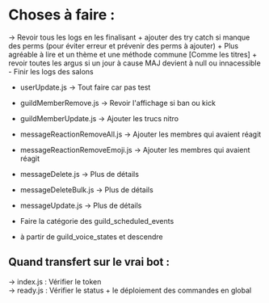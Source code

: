 # Choses à faire :

-> Revoir tous les logs en les finalisant + ajouter des try catch si manque des perms (pour éviter erreur et prévenir des perms à ajouter) + Plus agréable à lire et un thème et une méthode commune [Comme les titres] + revoir toutes les argus si un jour à cause MAJ devient à null ou innacessible
    - Finir les logs des salons

- userUpdate.js                 -> Tout faire car pas test
- guildMemberRemove.js          -> Revoir l'affichage si ban ou kick
- guildMemberUpdate.js          -> Ajouter les trucs nitro
- messageReactionRemoveAll.js   -> Ajouter les membres qui avaient réagit
- messageReactionRemoveEmoji.js -> Ajouter les membres qui avaient réagit
- messageDelete.js              -> Plus de détails
- messageDeleteBulk.js          -> Plus de détails
- messageUpdate.js              -> Plus de détails

- Faire la catégorie des guild_scheduled_events
- à partir de guild_voice_states et descendre

## Quand transfert sur le vrai bot :

-> index.js : Vérifier le token  
-> ready.js : Vérifier le status + le déploiement des commandes en global